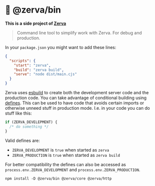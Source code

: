 # 🌱 @zerva/bin

**This is a side project of [Zerva](https://github.com/holtwick/zerva)**

> Command line tool to simplify work with Zerva. For debug and production.

In your `package.json` you might want to add these lines:

```json
{
  "scripts": {
    "start": "zerva",
    "build": "zerva build",
    "serve": "node dist/main.cjs"
  }
}
```

Zerva uses [esbuild](https://esbuild.github.io) to create both the development server code and the production code. You can take advantage of conditional building using [defines](https://esbuild.github.io/api/#define). This can be used to have code that avoids certain imports or otherwise unneed stuff in production mode. I.e. in your code you can do stuff like this:

```ts
if (ZERVA_DEVELEPMENT) {
  /* do something */
}
```

Valid defines are:

- `ZERVA_DEVELOPMENT` is `true` when started as `zerva`
- `ZERVA_PRODUCTION` is `true` when started as `zerva build`

For better compatibility the defines can also be accessed as `process.env.ZERVA_DEVELOPMENT` and `process.env.ZERVA_PRODUCTION`.

```
npm install -D @zerva/bin @zerva/core @zerva/http 
```

